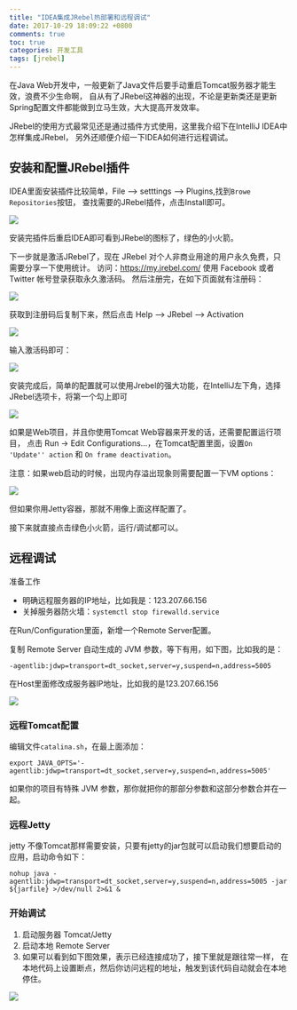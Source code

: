 ```yaml
---
title: "IDEA集成JRebel热部署和远程调试"
date: 2017-10-29 18:09:22 +0800
comments: true
toc: true
categories: 开发工具
tags: [jrebel]
---
```


在Java Web开发中，一般更新了Java文件后要手动重启Tomcat服务器才能生效，浪费不少生命啊，
自从有了JRebel这神器的出现，不论是更新类还是更新Spring配置文件都能做到立马生效，大大提高开发效率。

JRebel的使用方式最常见还是通过插件方式使用，这里我介绍下在IntelliJ IDEA中怎样集成JRebel，
另外还顺便介绍一下IDEA如何进行远程调试。<!--more-->

## 安装和配置JRebel插件

IDEA里面安装插件比较简单，File --> setttings --> Plugins,找到`Browe Repositories`按钮，
查找需要的JRebel插件，点击Install即可。

![](https://xnstatic-1253397658.file.myqcloud.com/jrebel01.png)

安装完插件后重启IDEA即可看到JRebel的图标了，绿色的小火箭。

下一步就是激活JRebel了，现在 JRebel 对个人非商业用途的用户永久免费，只需要分享一下使用统计。
访问：https://my.jrebel.com/ 使用 Facebook 或者 Twitter 帐号登录获取永久激活码。
然后注册完，在如下页面就有注册码：

![](https://xnstatic-1253397658.file.myqcloud.com/jrebel02.png)

获取到注册码后复制下来，然后点击 Help --> JRebel --> Activation

![](https://xnstatic-1253397658.file.myqcloud.com/jrebel03.png)

输入激活码即可：

![](https://xnstatic-1253397658.file.myqcloud.com/jrebel04.png)

安装完成后，简单的配置就可以使用Jrebel的强大功能，在IntelliJ左下角，选择JRebel选项卡，将第一个勾上即可

![](https://xnstatic-1253397658.file.myqcloud.com/jrebel05.png)

如果是Web项目，并且你使用Tomcat Web容器来开发的话，还需要配置运行项目，
点击 Run -> Edit Configurations...，在Tomcat配置里面，设置`On 'Update'' action` 和 `On frame deactivation`。

注意：如果web启动的时候，出现内存溢出现象则需要配置一下VM options：

![](https://xnstatic-1253397658.file.myqcloud.com/jrebel06.png)

但如果你用Jetty容器，那就不用像上面这样配置了。

接下来就直接点击绿色小火箭，运行/调试都可以。

## 远程调试

准备工作

* 明确远程服务器的IP地址，比如我是：123.207.66.156
* 关掉服务器防火墙：`systemctl stop firewalld.service`

在Run/Configuration里面，新增一个Remote Server配置。

复制 Remote Server 自动生成的 JVM 参数，等下有用，如下图，比如我的是：
```
-agentlib:jdwp=transport=dt_socket,server=y,suspend=n,address=5005
```

在Host里面修改成服务器IP地址，比如我的是123.207.66.156

![](https://xnstatic-1253397658.file.myqcloud.com/jrebel09.png)


### 远程Tomcat配置

编辑文件`catalina.sh`，在最上面添加：
```
export JAVA_OPTS='-agentlib:jdwp=transport=dt_socket,server=y,suspend=n,address=5005'
```

如果你的项目有特殊 JVM 参数，那你就把你的那部分参数和这部分参数合并在一起。

### 远程Jetty

jetty 不像Tomcat那样需要安装，只要有jetty的jar包就可以启动我们想要启动的应用，启动命令如下：
```
nohup java -agentlib:jdwp=transport=dt_socket,server=y,suspend=n,address=5005 -jar ${jarfile} >/dev/null 2>&1 &
```

### 开始调试

1. 启动服务器 Tomcat/Jetty
2. 启动本地 Remote Server
3. 如果可以看到如下图效果，表示已经连接成功了，接下里就是跟往常一样，
在本地代码上设置断点，然后你访问远程的地址，触发到该代码自动就会在本地停住。

![](https://xnstatic-1253397658.file.myqcloud.com/jrebel10.png)

